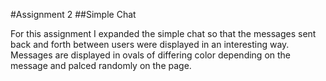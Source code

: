#Assignment 2
##Simple Chat

For this assignment I expanded the simple chat so that the messages sent back and forth between users were displayed in an interesting way. Messages are displayed in ovals of differing color depending on the message and palced randomly on the page.
